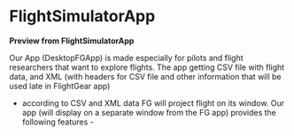 # FlightSimulatorApp
**Preview from FlightSimulatorApp**

Our App (DesktopFGApp) is made especially for pilots and flight researchers that want to explore flights.
The app getting CSV file with flight data, and XML (with headers for CSV file and other information that will be used late in FlightGear app)
- according to CSV and XML data FG will project flight on its window. Our app (will display on a separate window from the FG app) provides the following features -
